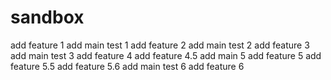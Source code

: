# sandbox

add feature 1
add main test 1
add feature 2
add main test 2
add feature 3
add main test 3
add feature 4
add feature 4.5
add main 5
add feature 5
add feature 5.5
add feature 5.6
add main test 6
add feature 6
